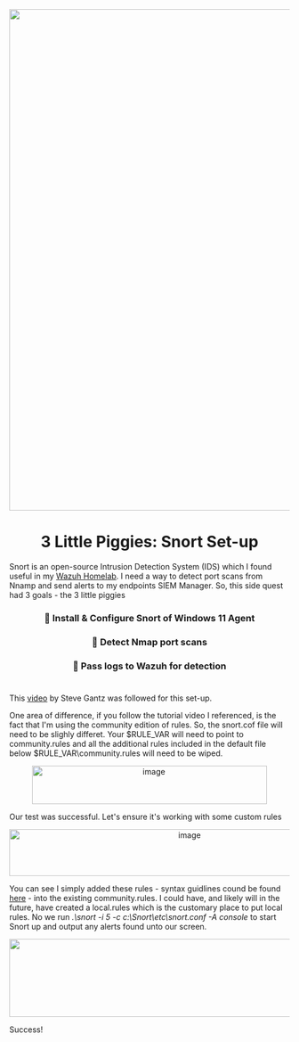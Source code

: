 <div align="center">
  <img width="1600" height="900" alt="image" src="https://github.com/user-attachments/assets/dc910c3d-7ac0-40c6-ba29-db419d9a0c94" />
  <h1>
    3 Little Piggies: Snort Set-up
  </h1>
</div>

Snort is an open-source Intrusion Detection System (IDS) which I found useful in my <a href="https://github.com/jacobbria/Homelab-SIEM.Hazah-Wazh/tree/main">Wazuh Homelab</a>.
I need a way to detect port scans from Nnamp and send alerts to my endpoints SIEM Manager. So, this side quest had 3 goals - the  3 little piggies
 <div align="center">
  <h3>🐷 Install & Configure Snort of Windows 11 Agent</h3>
  <h3>🐷 Detect Nmap port scans</h3>
  <h3>🐷 Pass logs to Wazuh for detection </h3>
 </div>

<h1> </h1>
This <a href="https://www.youtube.com/watch?v=RwWM0srLSg0&list=PLO0SXQmz3ypmofNFSPnRR7JbJmwvJPSWM&index=2">video</a> by Steve Gantz was followed for this set-up.


One area of difference, if you follow the tutorial video I referenced, is the fact that I'm using the community edition of rules. So, the snort.cof file will need
to be slighly differet. Your $RULE_VAR will need to point to community.rules and all the additional rules included in the default file below $RULE_VAR\community.rules
will need to be wiped.

<div align="center">
  <img width="422" height="69" alt="image" src="https://github.com/user-attachments/assets/b1b99628-97a6-4522-b2da-a573b87a1e1f" />
</div>

Our test was successful. Let's ensure it's working with some custom rules

<div align="center">
  <img width="632" height="84" alt="image" src="https://github.com/user-attachments/assets/2e81ec95-8e8f-4b12-b588-e8fa4b1df06a" />
</div>

You can see I simply added these rules - syntax guidlines cound be found <a href="https://docs.snort.org/rules/">here</a> - into the existing community.rules. I
could have, and likely will in the future, have created a local.rules which is the customary place to put local rules. 
No we run <i> .\snort -i 5 -c c:\Snort\etc\snort.conf -A console </i> to start Snort up and output any alerts found unto our screen. 

<div align="center">
<img width="1455" height="140" alt="image" src="https://github.com/user-attachments/assets/aacf7e21-fdb4-48ce-b8b9-e8e7e509cee6" />
</div>

Success!

